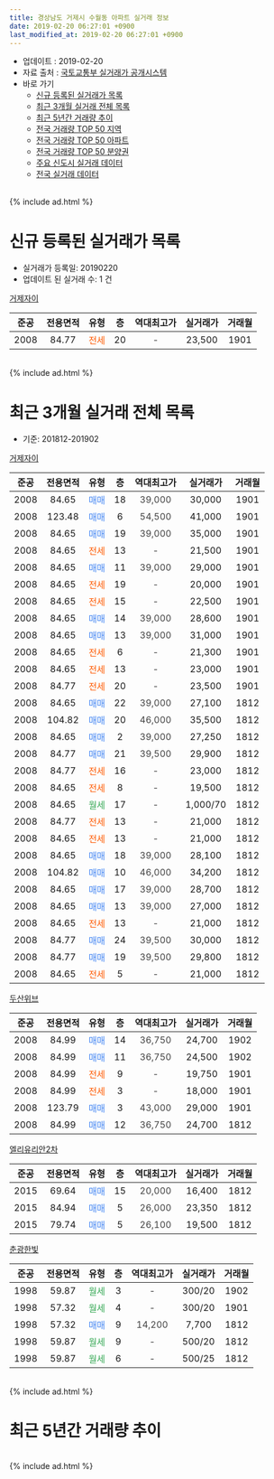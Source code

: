```yaml
---
title: 경상남도 거제시 수월동 아파트 실거래 정보
date: 2019-02-20 06:27:01 +0900
last_modified_at: 2019-02-20 06:27:01 +0900
---
```


* 업데이트 : 2019-02-20
* 자료 출처 : [국토교통부 실거래가 공개시스템](http://rt.molit.go.kr)
* 바로 가기
    * [신규 등록된 실거래가 목록](#신규-등록된-실거래가-목록)
    * [최근 3개월 실거래 전체 목록](#최근-3개월-실거래-전체-목록)
    * [최근 5년간 거래량 추이](#최근-5년간-거래량-추이)
    * [전국 거래량 TOP 50 지역](https://inasie.github.io/apt-trade-info/최근-3개월-전국에서-가장-거래가-많이-발생한-지역)
    * [전국 거래량 TOP 50 아파트](https://inasie.github.io/apt-trade-info/최근-3개월-전국에서-가장-거래가-많이-발생한-아파트)
    * [전국 거래량 TOP 50 분양권](https://inasie.github.io/apt-trade-info/최근-3개월-전국에서-가장-거래가-많이-발생한-분양권)
    * [주요 신도시 실거래 데이터](https://inasie.github.io/apt-trade-info/주요-신도시)
    * [전국 실거래 데이터](https://inasie.github.io/apt-trade-info/전국)
<br>
{% include ad.html %}
<br>

# 신규 등록된 실거래가 목록
* 실거래가 등록일: 20190220
* 업데이트 된 실거래 수: 1 건


[거제자이](https://search.naver.com/search.naver?query=%EA%B2%BD%EC%83%81%EB%82%A8%EB%8F%84+%EA%B1%B0%EC%A0%9C%EC%8B%9C+%EC%88%98%EC%9B%94%EB%8F%99+%EA%B1%B0%EC%A0%9C%EC%9E%90%EC%9D%B4)

|준공|전용면적|유형|층|역대최고가|실거래가|거래월|
|:---:|:---:|:---:|:---:|:---:|:---:|:---:|
|2008|84.77|<span style="color:#ff5a00">전세</span>|20|<span style="color:#444444">-</span>|23,500|1901|


<br>
{% include ad.html %}
<br>

# 최근 3개월 실거래 전체 목록
* 기준: 201812-201902


[거제자이](https://search.naver.com/search.naver?query=%EA%B2%BD%EC%83%81%EB%82%A8%EB%8F%84+%EA%B1%B0%EC%A0%9C%EC%8B%9C+%EC%88%98%EC%9B%94%EB%8F%99+%EA%B1%B0%EC%A0%9C%EC%9E%90%EC%9D%B4)

|준공|전용면적|유형|층|역대최고가|실거래가|거래월|
|:---:|:---:|:---:|:---:|:---:|:---:|:---:|
|2008|84.65|<span style="color:#4285f3">매매</span>|18|<span style="color:#444444">39,000</span>|30,000|1901|
|2008|123.48|<span style="color:#4285f3">매매</span>|6|<span style="color:#444444">54,500</span>|41,000|1901|
|2008|84.65|<span style="color:#4285f3">매매</span>|19|<span style="color:#444444">39,000</span>|35,000|1901|
|2008|84.65|<span style="color:#ff5a00">전세</span>|13|<span style="color:#444444">-</span>|21,500|1901|
|2008|84.65|<span style="color:#4285f3">매매</span>|11|<span style="color:#444444">39,000</span>|29,000|1901|
|2008|84.65|<span style="color:#ff5a00">전세</span>|19|<span style="color:#444444">-</span>|20,000|1901|
|2008|84.65|<span style="color:#ff5a00">전세</span>|15|<span style="color:#444444">-</span>|22,500|1901|
|2008|84.65|<span style="color:#4285f3">매매</span>|14|<span style="color:#444444">39,000</span>|28,600|1901|
|2008|84.65|<span style="color:#4285f3">매매</span>|13|<span style="color:#444444">39,000</span>|31,000|1901|
|2008|84.65|<span style="color:#ff5a00">전세</span>|6|<span style="color:#444444">-</span>|21,300|1901|
|2008|84.65|<span style="color:#ff5a00">전세</span>|13|<span style="color:#444444">-</span>|23,000|1901|
|2008|84.77|<span style="color:#ff5a00">전세</span>|20|<span style="color:#444444">-</span>|23,500|1901|
|2008|84.65|<span style="color:#4285f3">매매</span>|22|<span style="color:#444444">39,000</span>|27,100|1812|
|2008|104.82|<span style="color:#4285f3">매매</span>|20|<span style="color:#444444">46,000</span>|35,500|1812|
|2008|84.65|<span style="color:#4285f3">매매</span>|2|<span style="color:#444444">39,000</span>|27,250|1812|
|2008|84.77|<span style="color:#4285f3">매매</span>|21|<span style="color:#444444">39,500</span>|29,900|1812|
|2008|84.77|<span style="color:#ff5a00">전세</span>|16|<span style="color:#444444">-</span>|23,000|1812|
|2008|84.65|<span style="color:#ff5a00">전세</span>|8|<span style="color:#444444">-</span>|19,500|1812|
|2008|84.65|<span style="color:#34a853">월세</span>|17|<span style="color:#444444">-</span>|1,000/70|1812|
|2008|84.77|<span style="color:#ff5a00">전세</span>|13|<span style="color:#444444">-</span>|21,000|1812|
|2008|84.65|<span style="color:#ff5a00">전세</span>|13|<span style="color:#444444">-</span>|21,000|1812|
|2008|84.65|<span style="color:#4285f3">매매</span>|18|<span style="color:#444444">39,000</span>|28,100|1812|
|2008|104.82|<span style="color:#4285f3">매매</span>|10|<span style="color:#444444">46,000</span>|34,200|1812|
|2008|84.65|<span style="color:#4285f3">매매</span>|17|<span style="color:#444444">39,000</span>|28,700|1812|
|2008|84.65|<span style="color:#4285f3">매매</span>|13|<span style="color:#444444">39,000</span>|27,000|1812|
|2008|84.65|<span style="color:#ff5a00">전세</span>|13|<span style="color:#444444">-</span>|21,000|1812|
|2008|84.77|<span style="color:#4285f3">매매</span>|24|<span style="color:#444444">39,500</span>|30,000|1812|
|2008|84.77|<span style="color:#4285f3">매매</span>|19|<span style="color:#444444">39,500</span>|29,800|1812|
|2008|84.65|<span style="color:#ff5a00">전세</span>|5|<span style="color:#444444">-</span>|21,000|1812|

[두산위브](https://search.naver.com/search.naver?query=%EA%B2%BD%EC%83%81%EB%82%A8%EB%8F%84+%EA%B1%B0%EC%A0%9C%EC%8B%9C+%EC%88%98%EC%9B%94%EB%8F%99+%EB%91%90%EC%82%B0%EC%9C%84%EB%B8%8C)

|준공|전용면적|유형|층|역대최고가|실거래가|거래월|
|:---:|:---:|:---:|:---:|:---:|:---:|:---:|
|2008|84.99|<span style="color:#4285f3">매매</span>|14|<span style="color:#444444">36,750</span>|24,700|1902|
|2008|84.99|<span style="color:#4285f3">매매</span>|11|<span style="color:#444444">36,750</span>|24,500|1902|
|2008|84.99|<span style="color:#ff5a00">전세</span>|9|<span style="color:#444444">-</span>|19,750|1901|
|2008|84.99|<span style="color:#ff5a00">전세</span>|3|<span style="color:#444444">-</span>|18,000|1901|
|2008|123.79|<span style="color:#4285f3">매매</span>|3|<span style="color:#444444">43,000</span>|29,000|1901|
|2008|84.99|<span style="color:#4285f3">매매</span>|12|<span style="color:#444444">36,750</span>|24,700|1812|

[엘리유리안2차](https://search.naver.com/search.naver?query=%EA%B2%BD%EC%83%81%EB%82%A8%EB%8F%84+%EA%B1%B0%EC%A0%9C%EC%8B%9C+%EC%88%98%EC%9B%94%EB%8F%99+%EC%97%98%EB%A6%AC%EC%9C%A0%EB%A6%AC%EC%95%882%EC%B0%A8)

|준공|전용면적|유형|층|역대최고가|실거래가|거래월|
|:---:|:---:|:---:|:---:|:---:|:---:|:---:|
|2015|69.64|<span style="color:#4285f3">매매</span>|15|<span style="color:#444444">20,000</span>|16,400|1812|
|2015|84.94|<span style="color:#4285f3">매매</span>|5|<span style="color:#444444">26,000</span>|23,350|1812|
|2015|79.74|<span style="color:#4285f3">매매</span>|5|<span style="color:#444444">26,100</span>|19,500|1812|

[춘광한빛](https://search.naver.com/search.naver?query=%EA%B2%BD%EC%83%81%EB%82%A8%EB%8F%84+%EA%B1%B0%EC%A0%9C%EC%8B%9C+%EC%88%98%EC%9B%94%EB%8F%99+%EC%B6%98%EA%B4%91%ED%95%9C%EB%B9%9B)

|준공|전용면적|유형|층|역대최고가|실거래가|거래월|
|:---:|:---:|:---:|:---:|:---:|:---:|:---:|
|1998|59.87|<span style="color:#34a853">월세</span>|3|<span style="color:#444444">-</span>|300/20|1902|
|1998|57.32|<span style="color:#34a853">월세</span>|4|<span style="color:#444444">-</span>|300/20|1901|
|1998|57.32|<span style="color:#4285f3">매매</span>|9|<span style="color:#444444">14,200</span>|7,700|1812|
|1998|59.87|<span style="color:#34a853">월세</span>|9|<span style="color:#444444">-</span>|500/20|1812|
|1998|59.87|<span style="color:#34a853">월세</span>|6|<span style="color:#444444">-</span>|500/25|1812|


<br>
{% include ad.html %}
<br>

# 최근 5년간 거래량 추이


<div style="width:100%;">
    <canvas id="deal_progress" height="200"></canvas>
</div>

<script>
new Chart(document.getElementById("deal_progress"), {
    type: 'line',
    data: {
        labels: ['201402','201403','201404','201405','201406','201407','201408','201409','201410','201411','201412','201501','201502','201503','201504','201505','201506','201507','201508','201509','201510','201511','201512','201601','201602','201603','201604','201605','201606','201607','201608','201609','201610','201611','201612','201701','201702','201703','201704','201705','201706','201707','201708','201709','201710','201711','201712','201801','201802','201803','201804','201805','201806','201807','201808','201809','201810','201811','201812','201901','201902'],
        datasets: [{
            label: '매매',
            pointRadius: 1,
            data: [21, 25, 20, 18, 23, 19, 17, 20, 18, 16, 11, 20, 18, 17, 17, 12, 11, 10, 17, 26, 36, 15, 17, 8, 8, 17, 5, 6, 9, 6, 16, 7, 16, 8, 11, 3, 8, 6, 4, 10, 7, 4, 13, 11, 7, 17, 6, 8, 7, 6, 13, 13, 2, 7, 6, 8, 17, 20, 15, 7, 2],
            borderColor: "rgba(255, 201, 14, 1)",
            backgroundColor: "rgba(255, 201, 14, 0.5)",
            fill: false,
            lineTension: 0
        },{
            label: '전월세',
            pointRadius: 1,
            data: [2, 2, 2, 3, 4, 5, 4, 4, 5, 4, 7, 6, 5, 2, 5, 8, 15, 21, 9, 8, 10, 10, 2, 3, 1, 2, 4, 8, 9, 6, 2, 7, 8, 8, 7, 11, 6, 9, 8, 8, 7, 8, 10, 15, 14, 6, 12, 6, 8, 7, 12, 16, 8, 6, 8, 8, 13, 6, 9, 9, 1],
            borderColor: "rgba(0, 141, 185, 1)",
            backgroundColor: "rgba(0, 141, 185, 0.5)",
            fill: false,
            lineTension: 0
        }
        ]
    },
    options: {
        responsive: true,
        title: {
            display: false
        },
        tooltips: {
            mode: 'index',
            intersect: false
        },
        hover: {
            mode: 'nearest',
            intersect: true
        },
        scales: {
            xAxes: [{
                display: true,
                scaleLabel: {
                    display: true,
                    labelString: '년/월'
                }
            }],
            yAxes: [{
                display: true,
                ticks: {
                    suggestedMin: 0,
                },
                scaleLabel: {
                    display: true,
                    labelString: '실거래 수'
                }
            }]
        }
    }
});

</script>


<br>
{% include ad.html %}
<br>

